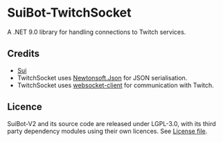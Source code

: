 # SuiBot-TwitchSocket

A .NET 9.0 library for handling connections to Twitch services.

Credits
-------
  * [Sui](https://www.twitch.tv/sui_vt)
  * TwitchSocket uses [Newtonsoft.Json](https://www.newtonsoft.com/json) for JSON serialisation.
  * TwitchSocket uses [websocket-client](https://github.com/Marfusios/websocket-client) for communication with Twitch.  
  
Licence
-------
SuiBot-V2 and its source code are released under LGPL-3.0, with its third party dependency modules using their own licences. See [License file](https://github.com/SuiMachine/SuiBot-TwitchSocket/blob/master/LICENCE.md).
